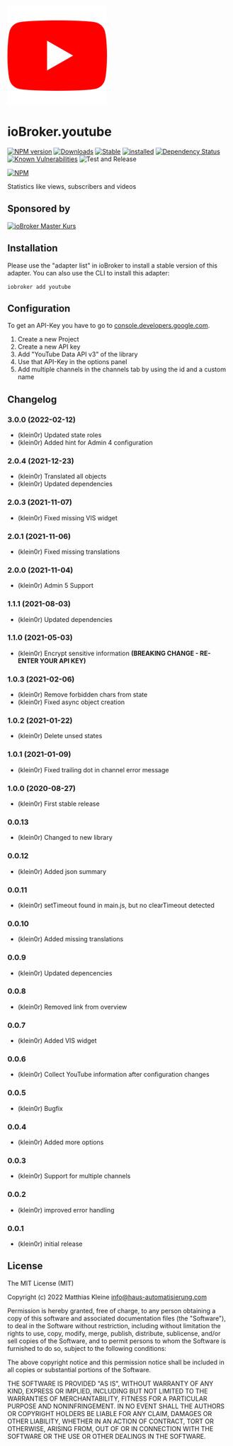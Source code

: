 ![Logo](admin/youtube.png)

# ioBroker.youtube

[![NPM version](http://img.shields.io/npm/v/iobroker.youtube.svg)](https://www.npmjs.com/package/iobroker.youtube)
[![Downloads](https://img.shields.io/npm/dm/iobroker.youtube.svg)](https://www.npmjs.com/package/iobroker.youtube)
[![Stable](http://iobroker.live/badges/youtube-stable.svg)](http://iobroker.live/badges/youtube-stable.svg)
[![installed](http://iobroker.live/badges/youtube-installed.svg)](http://iobroker.live/badges/youtube-installed.svg)
[![Dependency Status](https://img.shields.io/david/klein0r/iobroker.youtube.svg)](https://david-dm.org/klein0r/iobroker.youtube)
[![Known Vulnerabilities](https://snyk.io/test/github/klein0r/ioBroker.youtube/badge.svg)](https://snyk.io/test/github/klein0r/ioBroker.youtube)
![Test and Release](https://github.com/klein0r/ioBroker.youtube/workflows/Test%20and%20Release/badge.svg)

[![NPM](https://nodei.co/npm/iobroker.youtube.png?downloads=true)](https://nodei.co/npm/iobroker.youtube/)

Statistics like views, subscribers and videos

## Sponsored by

[![ioBroker Master Kurs](https://haus-automatisierung.com/images/ads/ioBroker-Kurs.png)](https://haus-automatisierung.com/iobroker-kurs/?refid=iobroker-youtube)

## Installation

Please use the "adapter list" in ioBroker to install a stable version of this adapter. You can also use the CLI to install this adapter:

```
iobroker add youtube
```

## Configuration

To get an API-Key you have to go to [console.developers.google.com](https://console.developers.google.com/apis/dashboard).

1. Create a new Project
2. Create a new API key
3. Add "YouTube Data API v3" of the library
4. Use that API-Key in the options panel
5. Add multiple channels in the channels tab by using the id and a custom name

## Changelog

<!--
  Placeholder for the next version (at the beginning of the line):
  ### **WORK IN PROGRESS**
-->
### 3.0.0 (2022-02-12)

* (klein0r) Updated state roles
* (klein0r) Added hint for Admin 4 configuration

### 2.0.4 (2021-12-23)

* (klein0r) Translated all objects
* (klein0r) Updated dependencies

### 2.0.3 (2021-11-07)

* (klein0r) Fixed missing VIS widget

### 2.0.1 (2021-11-06)

* (klein0r) Fixed missing translations

### 2.0.0 (2021-11-04)

* (klein0r) Admin 5 Support

### 1.1.1 (2021-08-03)

* (klein0r) Updated dependencies

### 1.1.0 (2021-05-03)

* (klein0r) Encrypt sensitive information **(BREAKING CHANGE - RE-ENTER YOUR API KEY)**

### 1.0.3 (2021-02-06)

* (klein0r) Remove forbidden chars from state
* (klein0r) Fixed async object creation

### 1.0.2 (2021-01-22)

* (klein0r) Delete unsed states

### 1.0.1 (2021-01-09)

* (klein0r) Fixed trailing dot in channel error message

### 1.0.0 (2020-08-27)

* (klein0r) First stable release

### 0.0.13

* (klein0r) Changed to new library

### 0.0.12

* (klein0r) Added json summary

### 0.0.11

* (klein0r) setTimeout found in main.js, but no clearTimeout detected

### 0.0.10

* (klein0r) Added missing translations

### 0.0.9

* (klein0r) Updated depencencies

### 0.0.8

* (klein0r) Removed link from overview

### 0.0.7

* (klein0r) Added VIS widget

### 0.0.6

* (klein0r) Collect YouTube information after configuration changes

### 0.0.5

* (klein0r) Bugfix

### 0.0.4

* (klein0r) Added more options

### 0.0.3

* (klein0r) Support for multiple channels

### 0.0.2

* (klein0r) improved error handling

### 0.0.1

* (klein0r) initial release

## License

The MIT License (MIT)

Copyright (c) 2022 Matthias Kleine <info@haus-automatisierung.com>

Permission is hereby granted, free of charge, to any person obtaining a copy
of this software and associated documentation files (the "Software"), to deal
in the Software without restriction, including without limitation the rights
to use, copy, modify, merge, publish, distribute, sublicense, and/or sell
copies of the Software, and to permit persons to whom the Software is
furnished to do so, subject to the following conditions:

The above copyright notice and this permission notice shall be included in
all copies or substantial portions of the Software.

THE SOFTWARE IS PROVIDED "AS IS", WITHOUT WARRANTY OF ANY KIND, EXPRESS OR
IMPLIED, INCLUDING BUT NOT LIMITED TO THE WARRANTIES OF MERCHANTABILITY,
FITNESS FOR A PARTICULAR PURPOSE AND NONINFRINGEMENT. IN NO EVENT SHALL THE
AUTHORS OR COPYRIGHT HOLDERS BE LIABLE FOR ANY CLAIM, DAMAGES OR OTHER
LIABILITY, WHETHER IN AN ACTION OF CONTRACT, TORT OR OTHERWISE, ARISING FROM,
OUT OF OR IN CONNECTION WITH THE SOFTWARE OR THE USE OR OTHER DEALINGS IN
THE SOFTWARE.
